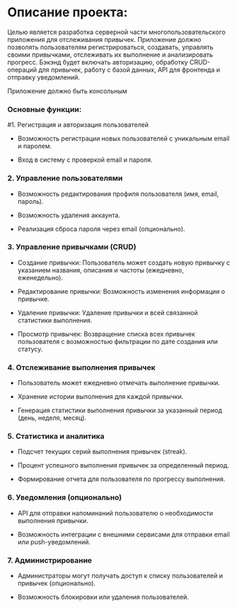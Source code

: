 # Описание проекта:

Целью является разработка серверной части многопользовательского приложения для отслеживания привычек. Приложение должно позволять пользователям регистрироваться, создавать, управлять своими привычками, отслеживать их выполнение и анализировать прогресс. Бэкэнд будет включать авторизацию, обработку CRUD-операций для привычек, работу с базой данных, API для фронтенда и отправку уведомлений.

Приложение должно быть консольным



### Основные функции:

#1. Регистрация и авторизация пользователей

* Возможность регистрации новых пользователей с уникальным email и паролем.

* Вход в систему с проверкой email и пароля.



### 2. Управление пользователями

* Возможность редактирования профиля пользователя (имя, email, пароль).

* Возможность удаления аккаунта.

* Реализация сброса пароля через email (опционально).



### 3. Управление привычками (CRUD)

* Создание привычки: Пользователь может создать новую привычку с указанием названия, описания и частоты (ежедневно, еженедельно).

* Редактирование привычки: Возможность изменения информации о привычке.

* Удаление привычки: Удаление привычки и всей связанной статистики выполнения.

* Просмотр привычек: Возвращение списка всех привычек пользователя с возможностью фильтрации по дате создания или статусу.



### 4. Отслеживание выполнения привычек

* Пользователь может ежедневно отмечать выполнение привычки.

* Хранение истории выполнения для каждой привычки.

* Генерация статистики выполнения привычки за указанный период (день, неделя, месяц).



### 5. Статистика и аналитика

* Подсчет текущих серий выполнения привычек (streak).

* Процент успешного выполнения привычек за определенный период.

* Формирование отчета для пользователя по прогрессу выполнения.



### 6. Уведомления (опционально)

* API для отправки напоминаний пользователю о необходимости выполнения привычки.

* Возможность интеграции с внешними сервисами для отправки email или push-уведомлений.



### 7. Администрирование

* Администраторы могут получать доступ к списку пользователей и привычек (опционально).

* Возможность блокировки или удаления пользователей.

